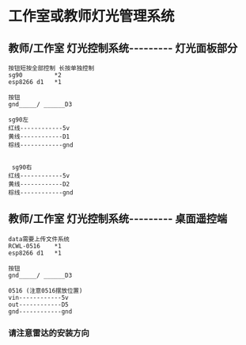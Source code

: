 
# 工作室或教师灯光管理系统
            
   ## 教师/工作室 灯光控制系统--------- 灯光面板部分
    按钮短按全部控制 长按单独控制
    sg90         *2
    esp8266 d1   *1

    按钮
    gnd_____/ ______D3

    sg90左
    红线------------5v
    黄线------------D1
    棕线------------gnd


     sg90右
    红线------------5v
    黄线------------D2 
    棕线------------gnd
    
    
 ## 教师/工作室 灯光控制系统--------- 桌面遥控端
        
    data需要上传文件系统
    RCWL-0516    *1
    esp8266 d1   *1

    按钮
    gnd_____/ ______D3

    0516 (注意0516摆放位置)
    vin------------5v
    out------------D5
    gnd------------gnd
    
    
    
   ### 请注意雷达的安装方向
   
